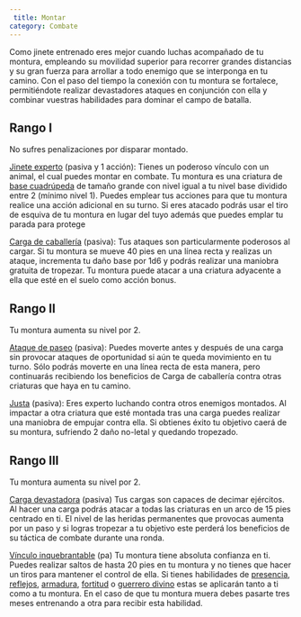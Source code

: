 ```yaml
---
 title: Montar
category: Combate
---
```


Como jinete entrenado eres mejor cuando luchas acompañado de tu montura, empleando su movilidad superior para recorrer grandes distancias y su gran fuerza para arrollar a todo enemigo que se interponga en tu camino. Con el paso del tiempo la conexión con tu montura se fortalece, permitiéndote realizar devastadores ataques en conjunción con ella y combinar vuestras habilidades para dominar el campo de batalla.

## Rango I

No sufres penalizaciones por disparar montado.

<u>Jinete experto</u> (pasiva y 1 acción): Tienes un poderoso vínculo con un animal, el cual puedes montar en combate. Tu montura es una criatura de [base cuadrúpeda](https://raldamain.com/rules/Reglas%20adicionales/crear%20criaturas.html#formas-base) de tamaño grande con nivel igual a tu nivel base dividido entre 2 (mínimo nivel 1). Puedes emplear tus acciones para que tu montura realice una acción adicional en su turno. Si eres atacado podrás usar el tiro de esquiva de tu montura en lugar del tuyo además que puedes emplar tu parada para protege

<u>Carga de caballería</u> (pasiva): Tus ataques son particularmente poderosos al cargar. Si tu montura se mueve 40 pies en una línea recta y realizas un ataque, incrementa tu daño base por 1d6 y podrás realizar una maniobra gratuita de tropezar. Tu montura puede atacar a una criatura adyacente a ella que esté en el suelo como acción bonus. 

## Rango II

Tu montura aumenta su nivel por 2.

<u>Ataque de paseo</u> (pasiva): Puedes moverte antes y después de una carga sin provocar ataques de oportunidad si aún te queda movimiento en tu turno. Sólo podrás moverte en una línea recta de esta manera, pero continuarás recibiendo los beneficios de Carga de caballería contra otras criaturas que haya en tu camino.

<u>Justa</u> (pasiva): Eres experto luchando contra otros enemigos montados. Al impactar a otra criatura que esté montada tras una carga puedes realizar una maniobra de empujar contra ella. Si obtienes éxito tu objetivo caerá de su montura, sufriendo 2 daño no-letal y quedando tropezado.

## Rango III

Tu montura aumenta su nivel por 2.

<u>Carga devastadora</u> (pasiva) Tus cargas son capaces de decimar ejércitos. Al hacer una carga podrás atacar a todas las criaturas en un arco de 15 pies centrado en ti. El nivel de las heridas permanentes que provocas aumenta por un paso y si logras tropezar a tu objetivo este perderá los beneficios de su táctica de combate durante una ronda.

<u>Vínculo inquebrantable</u> (pa) Tu montura tiene absoluta confianza en ti. Puedes realizar saltos de hasta 20 pies en tu montura y no tienes que hacer un tiros para mantener el control de ella. Si tienes habilidades de [presencia](https://raldamain.com/rules/Rangos/Social/presencia.html), [reflejos](https://raldamain.com/rules/Rangos/Combate/reflejos.html), [armadura](https://raldamain.com/rules/Rangos/Combate/armaduras.html), [fortitud](https://raldamain.com/rules/Rangos/Combate/fortitud.html) o [guerrero divino](https://raldamain.com/rules/Rangos/Religi%C3%B3n/guerrero%20divino.html) estas se aplicarán tanto a ti como a tu montura. En el caso de que tu montura muera debes pasarte tres meses entrenando a otra para recibir esta habilidad.

